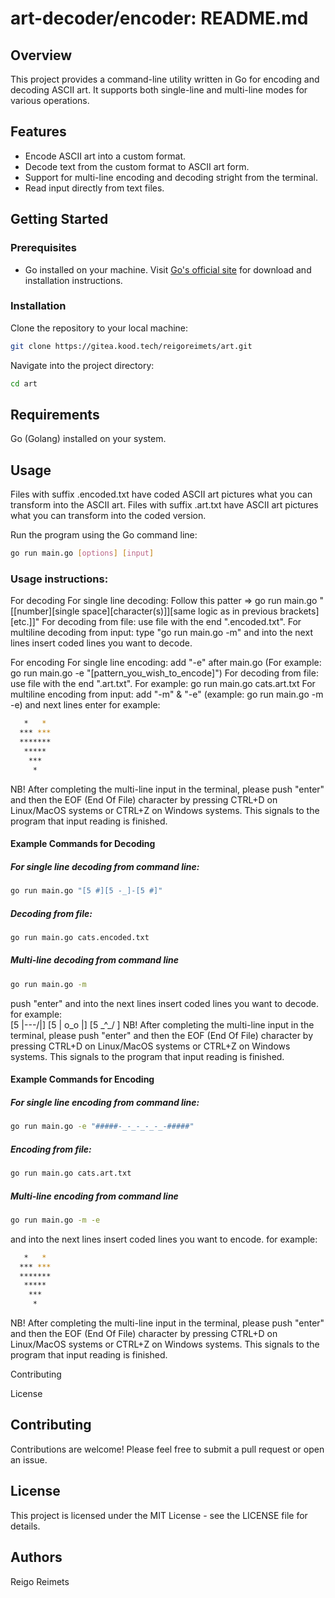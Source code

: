 # art-decoder/encoder: README.md

## Overview

This project provides a command-line utility written in Go for encoding and decoding ASCII art. It supports both single-line and multi-line modes for various operations.

## Features

- Encode ASCII art into a custom format.
- Decode text from the custom format to ASCII art form.
- Support for multi-line encoding and decoding stright from the terminal.
- Read input directly from text files.

## Getting Started

### Prerequisites

- Go installed on your machine. Visit [Go's official site](https://golang.org/dl/) for download and installation instructions.

### Installation

Clone the repository to your local machine:

```bash
git clone https://gitea.kood.tech/reigoreimets/art.git
```

Navigate into the project directory:
```bash
cd art
```

## Requirements

Go (Golang) installed on your system.

## Usage

Files with suffix .encoded.txt have coded ASCII art pictures what you can transform into the ASCII art.
Files with suffix .art.txt have ASCII art pictures what you can transform into the coded version. 

Run the program using the Go command line:

```bash
go run main.go [options] [input]
```

### Usage instructions: 

For decoding
For single line decoding:          Follow this patter => go run main.go "[[number][single space][character(s)]][same logic as in previous brackets][etc.]]" 
For decoding from file:            use file with the end ".encoded.txt".
For multiline decoding from input: type "go run main.go -m" and into the next lines insert coded lines you want to decode.

For encoding
For single line encoding:          add "-e" after main.go (For example: go run main.go -e "[pattern_you_wish_to_encode]") 
For decoding from file:            use file with the end ".art.txt". For example: go run main.go cats.art.txt 
For multiline encoding from input: add "-m" & "-e" (example: go run main.go -m -e)
and next lines enter for example:  
          
``` bash
   *   *  
  *** *** 
  ******* 
   *****  
    ***   
     *  
```   

 NB! After completing the multi-line input in the terminal, please push "enter" and then the EOF (End Of File) character by pressing CTRL+D on Linux/MacOS systems or CTRL+Z on Windows systems. This signals to the program that input reading is finished. 

#### Example Commands for Decoding

##### For single line decoding from command line:
```bash
go run main.go "[5 #][5 -_]-[5 #]"
```
##### Decoding from file:
```bash
go run main.go cats.encoded.txt
```
##### Multi-line decoding from command line 
```bash
go run main.go -m
```
push "enter" and into the next lines insert coded lines you want to decode.
for example:                       
[5 |\---/|]
[5 | o_o |]
[5  \_^_/ ]
 NB! After completing the multi-line input in the terminal, please push "enter" and then the EOF (End Of File) character by pressing CTRL+D on Linux/MacOS systems or CTRL+Z on Windows systems. This signals to the program that input reading is finished. 

#### Example Commands for Encoding

##### For single line encoding from command line:
```bash
go run main.go -e "#####-_-_-_-_-_-#####"
```
##### Encoding from file:
```bash
go run main.go cats.art.txt
```
##### Multi-line encoding from command line 
```bash
go run main.go -m -e
```
and into the next lines insert coded lines you want to encode.
for example:                       
``` bash
   *   *  
  *** *** 
  ******* 
   *****  
    ***   
     *  
```

 NB! After completing the multi-line input in the terminal, please push "enter" and then the EOF (End Of File) character by pressing CTRL+D on Linux/MacOS systems or CTRL+Z on Windows systems. This signals to the program that input reading is finished. 

Contributing

License
## Contributing
Contributions are welcome! Please feel free to submit a pull request or open an issue.

## License
This project is licensed under the MIT License - see the LICENSE file for details.

## Authors
Reigo Reimets
